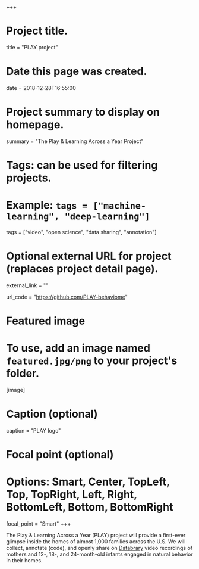 +++
# Project title.
title = "PLAY project"

# Date this page was created.
date = 2018-12-28T16:55:00

# Project summary to display on homepage.
summary = "The Play & Learning Across a Year Project"

# Tags: can be used for filtering projects.
# Example: `tags = ["machine-learning", "deep-learning"]`
tags = ["video", "open science", "data sharing", "annotation"]

# Optional external URL for project (replaces project detail page).
external_link = ""

url_code = "https://github.com/PLAY-behaviome"

# Featured image
# To use, add an image named `featured.jpg/png` to your project's folder. 
[image]
  # Caption (optional)
  caption = "PLAY logo"

  # Focal point (optional)
  # Options: Smart, Center, TopLeft, Top, TopRight, Left, Right, BottomLeft, Bottom, BottomRight
  focal_point = "Smart"
+++

The Play & Learning Across a Year (PLAY) project will provide a first-ever glimpse inside the homes of almost 1,000 families across the U.S. 
We will collect, annotate (code), and openly share on [Databrary](https://databrary.org) video recordings of mothers and 12-, 18-, and 24-month-old infants engaged in natural behavior in their homes. 
